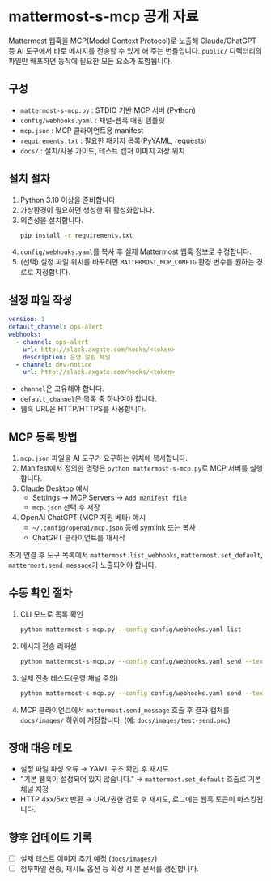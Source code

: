 # mattermost-s-mcp 공개 자료

Mattermost 웹훅을 MCP(Model Context Protocol)로 노출해 Claude/ChatGPT 등 AI 도구에서 바로 메시지를 전송할 수 있게 해 주는 번들입니다. `public/` 디렉터리의 파일만 배포하면 동작에 필요한 모든 요소가 포함됩니다.

## 구성
- `mattermost-s-mcp.py` : STDIO 기반 MCP 서버 (Python)
- `config/webhooks.yaml` : 채널-웹훅 매핑 템플릿
- `mcp.json` : MCP 클라이언트용 manifest
- `requirements.txt` : 필요한 패키지 목록(PyYAML, requests)
- `docs/` : 설치/사용 가이드, 테스트 캡처 이미지 저장 위치

## 설치 절차
1. Python 3.10 이상을 준비합니다.
2. 가상환경이 필요하면 생성한 뒤 활성화합니다.
3. 의존성을 설치합니다.
   ```bash
   pip install -r requirements.txt
   ```
4. `config/webhooks.yaml`를 복사 후 실제 Mattermost 웹훅 정보로 수정합니다.
5. (선택) 설정 파일 위치를 바꾸려면 `MATTERMOST_MCP_CONFIG` 환경 변수를 원하는 경로로 지정합니다.

## 설정 파일 작성
```yaml
version: 1
default_channel: ops-alert
webhooks:
  - channel: ops-alert
    url: http://slack.axgate.com/hooks/<token>
    description: 운영 알림 채널
  - channel: dev-notice
    url: http://slack.axgate.com/hooks/<token>
```
- `channel`은 고유해야 합니다.
- `default_channel`은 목록 중 하나여야 합니다.
- 웹훅 URL은 HTTP/HTTPS를 사용합니다.

## MCP 등록 방법
1. `mcp.json` 파일을 AI 도구가 요구하는 위치에 복사합니다.
2. Manifest에서 정의한 명령은 `python mattermost-s-mcp.py`로 MCP 서버를 실행합니다.
3. Claude Desktop 예시
   - Settings → MCP Servers → `Add manifest file`
   - `mcp.json` 선택 후 저장
4. OpenAI ChatGPT (MCP 지원 베타) 예시
   - `~/.config/openai/mcp.json` 등에 symlink 또는 복사
   - ChatGPT 클라이언트를 재시작

초기 연결 후 도구 목록에서 `mattermost.list_webhooks`, `mattermost.set_default`, `mattermost.send_message`가 노출되어야 합니다.

## 수동 확인 절차
1. CLI 모드로 목록 확인
   ```bash
   python mattermost-s-mcp.py --config config/webhooks.yaml list
   ```
2. 메시지 전송 리허설
   ```bash
   python mattermost-s-mcp.py --config config/webhooks.yaml send --text "테스트" --dry-run
   ```
3. 실제 전송 테스트(운영 채널 주의)
   ```bash
   python mattermost-s-mcp.py --config config/webhooks.yaml send --text "테스트" --channel ops-alert
   ```
4. MCP 클라이언트에서 `mattermost.send_message` 호출 후 결과 캡처를 `docs/images/` 하위에 저장합니다. (예: `docs/images/test-send.png`)

## 장애 대응 메모
- 설정 파일 파싱 오류 → YAML 구조 확인 후 재시도
- "기본 웹훅이 설정되어 있지 않습니다." → `mattermost.set_default` 호출로 기본 채널 지정
- HTTP 4xx/5xx 반환 → URL/권한 검토 후 재시도, 로그에는 웹훅 토큰이 마스킹됩니다.

## 향후 업데이트 기록
- [ ] 실제 테스트 이미지 추가 예정 (`docs/images/`)
- [ ] 첨부파일 전송, 재시도 옵션 등 확장 시 본 문서를 갱신합니다.
